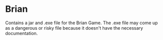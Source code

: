 # Brian

Contains a jar and .exe file for the Brian Game. The .exe file may come up as a dangerous or risky file because it doesn't have the necessary documentation.

